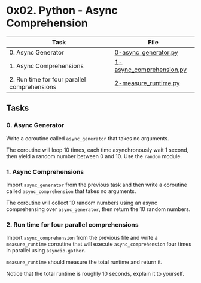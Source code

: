 # 0x02. Python - Async Comprehension

| Task                                         | File                                                   |
| -------------------------------------------- | ------------------------------------------------------ |
| 0. Async Generator                           | [0-async_generator.py](./0-async_generator.py)         |
| 1. Async Comprehensions                      | [1-async_comprehension.py](./1-async_comprehension.py) |
| 2. Run time for four parallel comprehensions | [2-measure_runtime.py](./2-measure_runtime.py)         |

## Tasks

### 0. Async Generator

Write a coroutine called `async_generator` that takes no arguments.

The coroutine will loop 10 times, each time asynchronously wait 1 second, then yield a random number between 0 and 10. Use the `random` module.

### 1. Async Comprehensions

Import `async_generator` from the previous task and then write a coroutine called `async_comprehension` that takes no arguments.

The coroutine will collect 10 random numbers using an async comprehensing over `async_generator`, then return the 10 random numbers.

### 2. Run time for four parallel comprehensions

Import `async_comprehension` from the previous file and write a `measure_runtime` coroutine that will execute `async_comprehension` four times in parallel using `asyncio.gather`.

`measure_runtime` should measure the total runtime and return it.

Notice that the total runtime is roughly 10 seconds, explain it to yourself.
